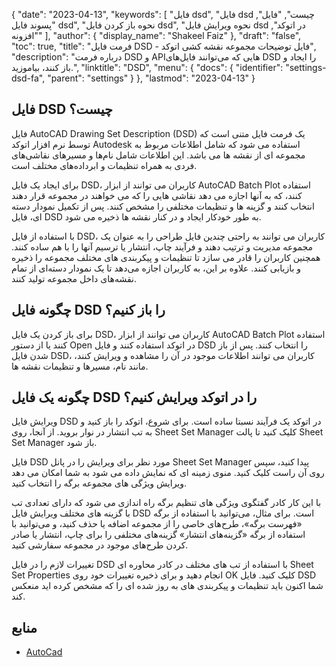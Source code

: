 {
  "date": "2023-04-13",
  "keywords": [
"فایل dsd",
"فایل dsd چیست",
"فایل",
"پسوند فایل dsd",
"نحوه باز کردن فایل dsd",
"نحوه ویرایش فایل dsd در اتوکد",
"افزونه"
],
  "author": {
    "display_name": "Shakeel Faiz"
},
  "draft": "false",
  "toc": true,
  "title": "فرمت فایل DSD - فایل توضیحات مجموعه نقشه کشی اتوکد",
  "description": "درباره فرمت DSD و APIهایی که می‌توانند فایل‌های DSD را ایجاد و باز کنند، بیاموزید.",
  "linktitle": "DSD",
  "menu": {
    "docs": {
      "identifier": "settings-dsd-fa",
      "parent": "settings"
}
},
  "lastmod": "2023-04-13"
}

## فایل DSD چیست؟
فایل AutoCAD Drawing Set Description (DSD) یک فرمت فایل متنی است که توسط نرم افزار اتوکد Autodesk استفاده می شود که شامل اطلاعات مربوط به مجموعه ای از نقشه ها می باشد. این اطلاعات شامل نام‌ها و مسیرهای نقاشی‌های فردی به همراه تنظیمات و ابرداده‌های مختلف است.

برای ایجاد یک فایل DSD، کاربران می توانند از ابزار AutoCAD Batch Plot استفاده کنند، که به آنها اجازه می دهد نقاشی هایی را که می خواهند در مجموعه قرار دهند انتخاب کنند و گزینه ها و تنظیمات مختلفی را مشخص کنند. پس از تکمیل نمودار دسته ای، فایل DSD به طور خودکار ایجاد و در کنار نقشه ها ذخیره می شود.

با استفاده از فایل DSD، کاربران می توانند به راحتی چندین فایل طراحی را به عنوان یک مجموعه مدیریت و ترتیب دهند و فرآیند چاپ، انتشار یا ترسیم آنها را با هم ساده کنند. همچنین کاربران را قادر می سازد تا تنظیمات و پیکربندی های مختلف مجموعه را ذخیره و بازیابی کنند. علاوه بر این، به کاربران اجازه می‌دهد تا یک نمودار دسته‌ای از تمام نقشه‌های داخل مجموعه تولید کنند.

## چگونه فایل DSD را باز کنیم؟
برای باز کردن یک فایل DSD، کاربران می توانند از ابزار AutoCAD Batch Plot استفاده کنند یا از دستور Open در اتوکد استفاده کنند و فایل DSD را انتخاب کنند. پس از باز شدن فایل DSD، کاربران می توانند اطلاعات موجود در آن را مشاهده و ویرایش کنند، مانند نام، مسیرها و تنظیمات نقشه ها.

## چگونه یک فایل DSD را در اتوکد ویرایش کنیم؟
ویرایش فایل DSD در اتوکد یک فرآیند نسبتا ساده است. برای شروع، اتوکد را باز کنید و به تب انتشار در نوار بروید. از آنجا، روی Sheet Set Manager کلیک کنید تا پالت Sheet Set Manager باز شود.

فایل DSD مورد نظر برای ویرایش را در پانل Sheet Set Manager پیدا کنید، سپس روی آن راست کلیک کنید. منوی زمینه ای که نمایش داده می شود به شما امکان می دهد ویرایش ویژگی های مجموعه برگه را انتخاب کنید.

با این کار کادر گفتگوی ویژگی های تنظیم برگه راه اندازی می شود که دارای تعدادی تب با گزینه های مختلف ویرایش فایل DSD است. برای مثال، می‌توانید با استفاده از برگه «فهرست برگه»، طرح‌های خاصی را از مجموعه اضافه یا حذف کنید، و می‌توانید با استفاده از برگه «گزینه‌های انتشار» گزینه‌های مختلفی را برای چاپ، انتشار یا صادر کردن طرح‌های موجود در مجموعه سفارشی کنید.

تغییرات لازم را در فایل DSD با استفاده از تب های مختلف در کادر محاوره ای Sheet Set Properties انجام دهید و برای ذخیره تغییرات خود روی OK کلیک کنید. فایل DSD شما اکنون باید تنظیمات و پیکربندی های به روز شده ای را که مشخص کرده اید منعکس کند.

## منابع
* [AutoCad](https://en.wikipedia.org/wiki/AutoCAD)


